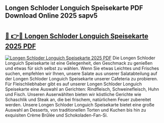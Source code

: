## Longen Schloder Longuich Speisekarte PDF Download Online 2025 sapv5

# <h2><a href="http://gc8zql.nevu.top/?p=Longen+Schloder+Longuich+Speisekarte">🔗 👉🔴 Longen Schloder Longuich Speisekarte 2025 PDF</a></h2>

[![Longen Schloder Longuich Speisekarte 2025 PDF](https://i.imgur.com/dBaPXMq.png)](http://gc8zql.nevu.top/?p=Longen+Schloder+Longuich+Speisekarte)
Die Longen Schloder Longuich Speisekarte ist eine Gelegenheit, den Geschmack zu genießen und etwas für sich selbst zu wählen. Wenn Sie etwas Leichtes und Frisches suchen, empfehlen wir Ihnen, unsere Salate aus unserer Salatabteilung auf der Longen Schloder Longuich Speisekarte unserer Cafeteria zu probieren. Für Fleischliebhaber gibt es auf unserer Longen Schloder Longuich Speisekarte eine Auswahl an Gerichten: Rindfleisch, Schweinefleisch, Huhn und Fisch. Unseren Auserwählten bieten wir köstliche Gerichte wie Schaschlik und Steak an, die bei frischem, natürlichem Feuer zubereitet werden. Unsere Longen Schloder Longuich Speisekarte bietet eine große Auswahl an Desserts, von traditionellen Torten und Kuchen bis hin zu exquisiten Crème Brûlée und Schokoladen-Fan-Si.
